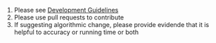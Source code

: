 1. Please see [Development Guidelines](developer-guide.md)
2. Please use pull requests to contribute
3. If suggesting algorithmic change, please provide evidende that it is helpful to accuracy or running time or both
